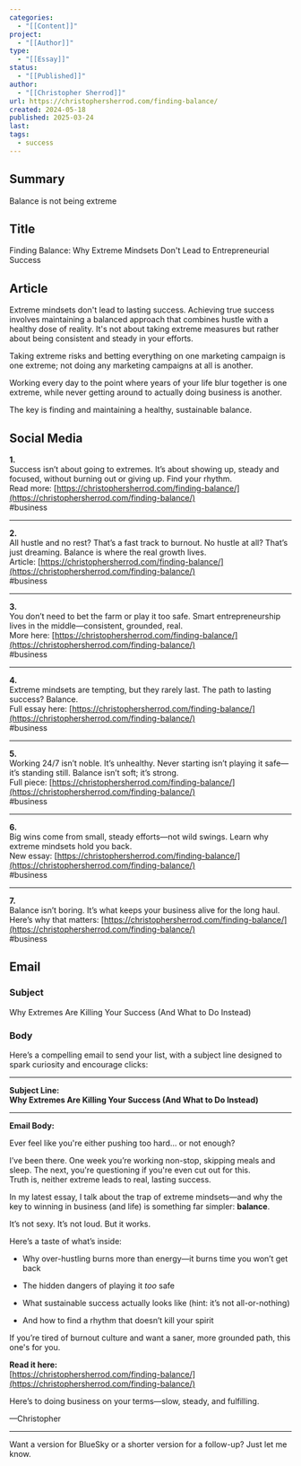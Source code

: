 ```yaml
---
categories:
  - "[[Content]]"
project:
  - "[[Author]]"
type:
  - "[[Essay]]"
status:
  - "[[Published]]"
author:
  - "[[Christopher Sherrod]]"
url: https://christophersherrod.com/finding-balance/
created: 2024-05-18
published: 2025-03-24
last:
tags:
  - success
---
```

## Summary
Balance is not being extreme
## Title
Finding Balance: Why Extreme Mindsets Don't Lead to Entrepreneurial Success
## Article
Extreme mindsets don't lead to lasting success. Achieving true success involves maintaining a balanced approach that combines hustle with a healthy dose of reality. It's not about taking extreme measures but rather about being consistent and steady in your efforts. 

Taking extreme risks and betting everything on one marketing campaign is one extreme; not doing any marketing campaigns at all is another. 

Working every day to the point where years of your life blur together is one extreme, while never getting around to actually doing business is another. 

The key is finding and maintaining a healthy, sustainable balance.

## Social Media
**1.**  
Success isn’t about going to extremes. It’s about showing up, steady and focused, without burning out or giving up. Find your rhythm.  
Read more: [https://christophersherrod.com/finding-balance/](https://christophersherrod.com/finding-balance/)  
#business

---

**2.**  
All hustle and no rest? That’s a fast track to burnout. No hustle at all? That’s just dreaming. Balance is where the real growth lives.  
Article: [https://christophersherrod.com/finding-balance/](https://christophersherrod.com/finding-balance/)  
#business

---

**3.**  
You don’t need to bet the farm or play it too safe. Smart entrepreneurship lives in the middle—consistent, grounded, real.  
More here: [https://christophersherrod.com/finding-balance/](https://christophersherrod.com/finding-balance/)  
#business

---

**4.**  
Extreme mindsets are tempting, but they rarely last. The path to lasting success? Balance.  
Full essay here: [https://christophersherrod.com/finding-balance/](https://christophersherrod.com/finding-balance/)  
#business

---

**5.**  
Working 24/7 isn’t noble. It’s unhealthy. Never starting isn’t playing it safe—it’s standing still. Balance isn’t soft; it’s strong.  
Full piece: [https://christophersherrod.com/finding-balance/](https://christophersherrod.com/finding-balance/)  
#business

---

**6.**  
Big wins come from small, steady efforts—not wild swings. Learn why extreme mindsets hold you back.  
New essay: [https://christophersherrod.com/finding-balance/](https://christophersherrod.com/finding-balance/)  
#business

---

**7.**  
Balance isn’t boring. It’s what keeps your business alive for the long haul.  
Here’s why that matters: [https://christophersherrod.com/finding-balance/](https://christophersherrod.com/finding-balance/)  
#business

## Email
### Subject
Why Extremes Are Killing Your Success (And What to Do Instead)
### Body
Here’s a compelling email to send your list, with a subject line designed to spark curiosity and encourage clicks:

---

**Subject Line:**  
**Why Extremes Are Killing Your Success (And What to Do Instead)**

---

**Email Body:**

Ever feel like you're either pushing too hard… or not enough?

I’ve been there. One week you’re working non-stop, skipping meals and sleep. The next, you're questioning if you're even cut out for this.  
Truth is, neither extreme leads to real, lasting success.

In my latest essay, I talk about the trap of extreme mindsets—and why the key to winning in business (and life) is something far simpler: **balance**.

It’s not sexy. It’s not loud. But it works.

Here’s a taste of what’s inside:

- Why over-hustling burns more than energy—it burns time you won’t get back
    
- The hidden dangers of playing it _too_ safe
    
- What sustainable success actually looks like (hint: it’s not all-or-nothing)
    
- And how to find a rhythm that doesn’t kill your spirit
    

If you’re tired of burnout culture and want a saner, more grounded path, this one's for you.

**Read it here:**  
[https://christophersherrod.com/finding-balance/](https://christophersherrod.com/finding-balance/)

Here’s to doing business on your terms—slow, steady, and fulfilling.

—Christopher

---

Want a version for BlueSky or a shorter version for a follow-up? Just let me know.